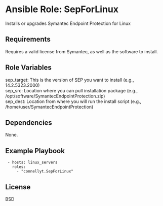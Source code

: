 # Ansible Role: SepForLinux

Installs or upgrades Symantec Endpoint Protection for Linux

## Requirements

Requires a valid license from Symantec, as well as the software to install.

## Role Variables

sep_target: This is the version of SEP you want to install (e.g., 14.2.5323.2000)<br />
sep_src: Location where you can pull installation package (e.g., /opt/software/SymantecEndpointProtection.zip) <br />
sep_dest: Location from where you will run the install script (e.g., /home/user/SymantecEndpointProtection)<br />

## Dependencies

None.

## Example Playbook
```
 - hosts: linux_servers
   roles:
     - "connellyt.SepForLinux"
```
## License

BSD
